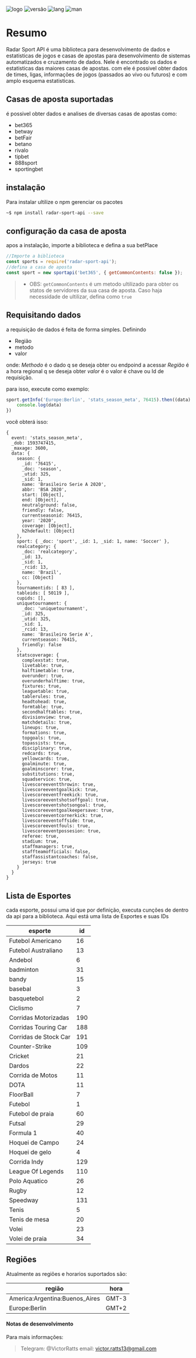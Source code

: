 ![logo](https://github.com/victorratts13/radar-sport-api/blob/master/assets/img/radar-logo-2.png?raw=true)
![versão](https://img.shields.io/badge/Vers%C3%A3o-1.0.0-brightgreen) ![lang](https://img.shields.io/badge/Language-JavaScript-yellowgreen) ![man](https://img.shields.io/badge/Mananger-NPM-red)

# Resumo
Radar Sport API é uma biblioteca para desenvolvimento de dados e estatisticas de jogos e casas de apostas para desenvolvimento de sistemas automatizados e cruzamento de dados. Nele é encontrado os dados e estatisticas das maiores casas de apostas.
com ele é possivel obter dados de times, ligas, informações de jogos (passados ao vivo ou futuros) e com amplo esquema estatisticas.

## Casas de aposta suportadas

é possivel obter dados e analises de diversas casas de apostas como:

- bet365
- betway
- betFair
- betano
- rivalo
- tipbet
- 888sport
- sportingbet

## instalação
Para instalar ultilize o npm gerenciar os pacotes
~~~bash
~$ npm install radar-sport-api --save
~~~

## configuração da casa de aposta

apos a instalação, importe a biblioteca e defina a sua betPlace

~~~javascript
//Importe a biblioteca
const sports = require('radar-sport-api');
//defina a casa de aposta
const sport = new sportapi('bet365', { getCommonContents: false });
~~~

>- OBS: ```getCommonContents``` é um metodo ultilizado para obter os statos de servidores da sua casa de aposta. Caso haja necessidade de ultilizar, defina como ```true```

## Requisitando dados

a requisição de dados é feita de forma simples. Definindo 
- Região
- metodo
- valor

onde: 
*Methodo* é o dado q se deseja obter ou endpoind a acessar
*Região* é a hora regional q se deseja obter
*valor* é o valor é chave ou Id de requisição.

para isso, execute como exemplo:

~~~javascript
sport.getInfo('Europe:Berlin', 'stats_season_meta', 76415).then((data) => {
    console.log(data)
})
~~~

você obterá isso: 
~~~node
{
  event: 'stats_season_meta',
  _dob: 1593747415,
  _maxage: 3600,
  data: {
    season: {
      _id: '76415',
      _doc: 'season',
      _utid: 325,
      _sid: 1,
      name: 'Brasileiro Serie A 2020',
      abbr: 'BSA 2020',
      start: [Object],
      end: [Object],
      neutralground: false,
      friendly: false,
      currentseasonid: 76415,
      year: '2020',
      coverage: [Object],
      h2hdefault: [Object]
    },
    sport: { _doc: 'sport', _id: 1, _sid: 1, name: 'Soccer' },
    realcategory: {
      _doc: 'realcategory',
      _id: 13,
      _sid: 1,
      _rcid: 13,
      name: 'Brazil',
      cc: [Object]
    },
    tournamentids: [ 83 ],
    tableids: [ 50119 ],
    cupids: [],
    uniquetournament: {
      _doc: 'uniquetournament',
      _id: 325,
      _utid: 325,
      _sid: 1,
      _rcid: 13,
      name: 'Brasileiro Serie A',
      currentseason: 76415,
      friendly: false
    },
    statscoverage: {
      complexstat: true,
      livetable: true,
      halftimetable: true,
      overunder: true,
      overunderhalftime: true,
      fixtures: true,
      leaguetable: true,
      tablerules: true,
      headtohead: true,
      formtable: true,
      secondhalftables: true,
      divisionview: true,
      matchdetails: true,
      lineups: true,
      formations: true,
      topgoals: true,
      topassists: true,
      disciplinary: true,
      redcards: true,
      yellowcards: true,
      goalminute: true,
      goalminscorer: true,
      substitutions: true,
      squadservice: true,
      livescoreeventthrowin: true,
      livescoreeventgoalkick: true,
      livescoreeventfreekick: true,
      livescoreeventshotsoffgoal: true,
      livescoreeventshotsongoal: true,
      livescoreeventgoalkeepersave: true,
      livescoreeventcornerkick: true,
      livescoreeventoffside: true,
      livescoreeventfouls: true,
      livescoreeventpossesion: true,
      referee: true,
      stadium: true,
      staffmanagers: true,
      staffteamofficials: false,
      staffassistantcoaches: false,
      jerseys: true
    }
  }
}
~~~
## Lista de Esportes

cada esporte, possui uma id que por definição, executa cunções de dentro da api para a biblioteca. Aqui está uma lista de Esportes e suas IDs

esporte | id
--------|-----
Futebol Americano | 16
Futebol Australiano | 13
Andebol | 6
badminton | 31
bandy | 15
basebal | 3
basquetebol | 2
Ciclismo | 7
Corridas Motorizadas | 190
Corridas Touring Car | 188
Corridas de Stock Car | 191
Counter-Strike | 109
Cricket | 21
Dardos | 22
Corrida de Motos | 11
DOTA | 11
FloorBall | 7
Futebol | 1
Futebol de praia | 60
Futsal | 29
Formula 1 | 40 
Hoquei de Campo | 24
Hoquei de gelo | 4
Corrida Indy | 129
League Of Legends | 110
Polo Aquatico | 26
Rugby | 12
Speedway | 131
Tenis | 5
Tenis de mesa | 20
Volei | 23
Volei de praia| 34

## Regiões

Atualmente as regiões e horarios suportados são:

região | hora
-------|-------
America:Argentina:Buenos_Aires | GMT-3
Europe:Berlin | GMT+2

#### Notas de desenvolvimento

Para mais informações:

> Telegram: @VictorRatts
> email: victor.ratts13@gmail.com
